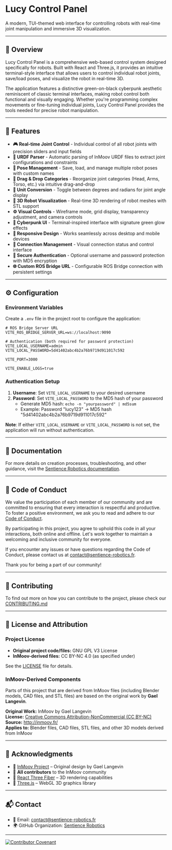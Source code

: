 # Lucy Control Panel
<!-- Advanced web-based control interface for InMoov humanoid robots with real-time 3D visualization -->

A modern, TUI-themed web interface for controlling robots with real-time joint manipulation and immersive 3D visualization.

---

## 📌 Overview

Lucy Control Panel is a comprehensive web-based control system designed specifically for robots. Built with React and Three.js, it provides an intuitive terminal-style interface that allows users to control individual robot joints, save/load poses, and visualize the robot in real-time 3D.

The application features a distinctive green-on-black cyberpunk aesthetic reminiscent of classic terminal interfaces, making robot control both functional and visually engaging. Whether you're programming complex movements or fine-tuning individual joints, Lucy Control Panel provides the tools needed for precise robot manipulation.

---

## 🚀 Features

- **🎮 Real-time Joint Control** - Individual control of all robot joints with precision sliders and input fields
- **🎯 URDF Parser** - Automatic parsing of InMoov URDF files to extract joint configurations and constraints
- **💾 Pose Management** - Save, load, and manage multiple robot poses with custom names
- **🔄 Drag & Drop Categories** - Reorganize joint categories (Head, Arms, Torso, etc.) via intuitive drag-and-drop
- **📐 Unit Conversion** - Toggle between degrees and radians for joint angle display
- **🤖 3D Robot Visualization** - Real-time 3D rendering of robot meshes with STL support
- **⚙️ Visual Controls** - Wireframe mode, grid display, transparency adjustment, and camera controls
- **🎨 Cyberpunk UI** - Terminal-inspired interface with signature green glow effects
- **📱 Responsive Design** - Works seamlessly across desktop and mobile devices
- **🔌 Connection Management** - Visual connection status and control interface
- **🔐 Secure Authentication** - Optional username and password protection with MD5 encryption
- **🌐 Custom ROS Bridge URL** - Configurable ROS Bridge connection with persistent settings

---

## ⚙️ Configuration

### Environment Variables

Create a `.env` file in the project root to configure the application:

```env
# ROS Bridge Server URL
VITE_ROS_BRIDGE_SERVER_URL=ws://localhost:9090

# Authentication (both required for password protection)
VITE_LOCAL_USERNAME=admin
VITE_LOCAL_PASSWORD=5d41402abc4b2a76b9719d911017c592

VITE_PORT=3000

VITE_ENABLE_LOGS=true
```

### Authentication Setup

1. **Username**: Set `VITE_LOCAL_USERNAME` to your desired username
2. **Password**: Set `VITE_LOCAL_PASSWORD` to the MD5 hash of your password
   - Generate MD5 hash: `echo -n "yourpassword" | md5sum`
   - Example: Password "lucy123" → MD5 hash "5d41402abc4b2a76b9719d911017c592"

**Note**: If either `VITE_LOCAL_USERNAME` or `VITE_LOCAL_PASSWORD` is not set, the application will run without authentication.

---

## 📖 Documentation

For more details on creation processes, troubleshooting, and other guidance, visit the [Sentience Robotics documentation](https://docs.sentience-robotics.fr).

---

## 📜 Code of Conduct

We value the participation of each member of our community and are committed to ensuring that every interaction is respectful and productive. To foster a positive environment, we ask you to read and adhere to our [Code of Conduct](CODE_OF_CONDUCT.md).

By participating in this project, you agree to uphold this code in all your interactions, both online and offline. Let's work together to maintain a welcoming and inclusive community for everyone.

If you encounter any issues or have questions regarding the Code of Conduct, please contact us at [contact@sentience-robotics.fr](mailto:contact@sentience-robotics.fr).

Thank you for being a part of our community!

---

## 🤝 Contributing

To find out more on how you can contribute to the project, please check our [CONTRIBUTING.md](CONTRIBUTING.md)

---

## 📜 License and Attribution

### Project License

- **Original project code/files:** GNU GPL V3 License
- **InMoov-derived files:** CC BY-NC 4.0 (as specified under)
 
See the [LICENSE](LICENSE) file for details.

### InMoov-Derived Components

Parts of this project that are derived from InMoov files (including Blender models, CAD files, and STL files) are based on the original work by **Gael Langevin**.

**Original Work:** InMoov by Gael Langevin  
**License:** [Creative Commons Attribution-NonCommercial (CC BY-NC)](https://creativecommons.org/licenses/by-nc/4.0/)  
**Source:** http://inmoov.fr/  
**Applies to:** Blender files, CAD files, STL files, and other 3D models derived from InMoov

---

## 🙌 Acknowledgments

- 🎉 [InMoov Project](https://inmoov.fr/) – Original design by Gael Langevin<br>
- 🎉 **All contributors** to the InMoov community<br>
- 🎉 [React Three Fiber](https://docs.pmnd.rs/react-three-fiber) – 3D rendering capabilities<br>
- 🎉 [Three.js](https://threejs.org/) – WebGL 3D graphics library<br>

---

## 📬 Contact

- 📧 Email: [contact@sentience-robotics.fr](mailto:contact@sentience-robotics.fr)<br>
- 🌍 GitHub Organization: [Sentience Robotics](https://github.com/sentience-robotics)<br>

---

[![Contributor Covenant](https://img.shields.io/badge/Contributor%20Covenant-2.0-4baaaa.svg)](code_of_conduct.md)
